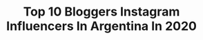 ---
title: Top 10 Bloggers Instagram Influencers In Argentina In 2020
description: >-
  Find top bloggers Instagram influencers in Argentina in 2020. Most popular hashtags: #yomequedoencasa #black #quedateencasa #friday.
platform: Instagram
profiles:
  - username: "theblueyedgal"
    fullname: >-
      Agustina Torti
    location: "Argentina"
    followers: 10003
    engagement: 794
    commentsToLikes: 0.099108
    id: ck5cckwf0hjto0i11m3uzh2ii
    verified: false
    hashtags: "#quarentmood"
  - username: "soyladyganga"
    fullname: >-
      María José Castro
    location: "Argentina"
    followers: 99204
    engagement: 567
    commentsToLikes: 0.032670
    id: ck15so177dyp70i19clc63cub
    verified: false
    hashtags: "#queque, #mementera, #estoespublicidad, #quedateencasa"
  - username: "marumaruela"
    fullname: >-
      M A R U
    location: "Argentina"
    followers: 5128
    engagement: 616
    commentsToLikes: 0.099659
    id: ck6tmwys18ou60j71kswybf39
    verified: false
    hashtags: "#renuevatupelo, #tusachallenge, #oopschallenge"
  - username: "allorafashion"
    fullname: >-
      Cecilia
    location: "Argentina"
    followers: 9580
    engagement: 462
    commentsToLikes: 0.068227
    id: ck0w5nevx4ien0i19aa7jpz1a
    verified: false
    hashtags: "#fashionmom, #lunch, #deco, #lifestyle"
  - username: "titinavaz"
    fullname: >-
      T͟I͟T͟I͟
    location: "Argentina"
    followers: 165644
    engagement: 110
    commentsToLikes: 0.055128
    id: ck0w30qs3r1si0i19uesyn1ji
    verified: false
    hashtags: "#eleganceisanatittude, #amortizandolooks, #diadeltrabajador, #tucciencasa"
  - username: "gabrielahernandez.mua"
    fullname: >-
      Gabriela Hernández
    location: "Argentina"
    followers: 21102
    engagement: 329
    commentsToLikes: 0.099273
    id: ck9h9uah69zkd0j787wpi4x8q
    verified: false
    hashtags: "#makeupjunkie, #sorteo, #lips, #tutorialmakeup"
  - username: "kikidaniela"
    fullname: >-
      Ericka Daniela
    location: "Argentina"
    followers: 10050
    engagement: 537
    commentsToLikes: 0.014803
    id: ck5zwzx4172rh0i14n4sm69fp
    verified: false
    hashtags: "#selfies, #coronavirus, #margarita, #delivery"
  - username: "laura.lopez.mon"
    fullname: >-
      LAURA LÓPEZ
    location: "Argentina"
    followers: 224499
    engagement: 146
    commentsToLikes: 0.115505
    id: ck5bz9z2lqqdb0i11f9e4mwzy
    verified: false
    hashtags: "#barato, #veganfood, #cocinar, #madridspain"
  - username: "paconadal"
    fullname: >-
      Paco Nadal
    location: "Argentina"
    followers: 36938
    engagement: 308
    commentsToLikes: 0.050171
    id: ck14hpvyrbjbh0i1939smkmpt
    verified: true
    hashtags: "#myanmar, #nuevayork, #podcastenespa, #estambul"
  - username: "europeosviajeros"
    fullname: >-
      Europeos Viajeros 🌍Travel
    location: "Argentina"
    followers: 26310
    engagement: 130
    commentsToLikes: 0.048365
    id: ck5c8v8bjaa5g0i11e4467nsm
    verified: false
    hashtags: "#bruselas, #abmtravelbug, #citylimitless, #tlpicks"
---